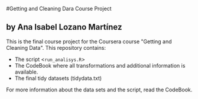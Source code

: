 #Getting and Cleaning Dara Course Project
## by Ana Isabel Lozano Martínez

This is the final course project for the Coursera course "Getting and Cleaning Data".
This repository contains:
* The script <`run_analisys.R`>
* The CodeBook where  all transformations and additional information is available.
* The final tidy datasets (tidydata.txt)

For more information about the data sets and the script, read the CodeBook.
